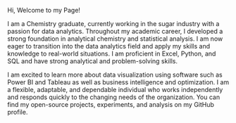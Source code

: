 Hi, Welcome to my Page!

I am a Chemistry graduate, currently working in the sugar industry with a passion for data analytics. Throughout my academic career, I developed a strong foundation in analytical chemistry and statistical analysis. I am now eager to transition into the data analytics field and apply my skills and knowledge to real-world situations. I am proficient in Excel, Python, and SQL and have strong analytical and problem-solving skills. 

I am excited to learn more about data visualization using software such as Power BI and Tableau as well as business intelligence and optimization. I am a flexible, adaptable, and dependable individual who works independently and responds quickly to the changing needs of the organization. You can find my open-source projects, experiments, and analysis on my GitHub profile. 



